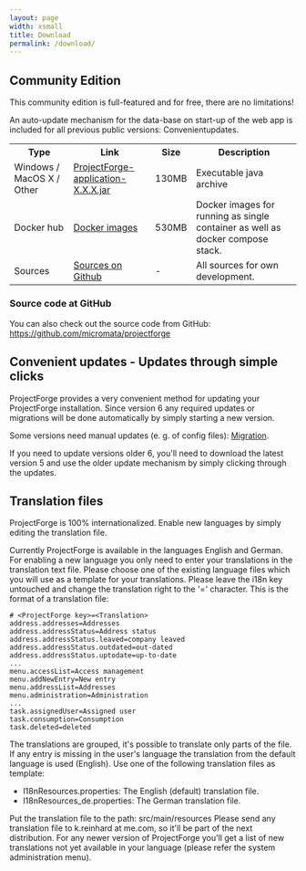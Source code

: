 ```yaml
---
layout: page
width: xsmall
title: Download
permalink: /download/
---
```


## Community Edition

This community edition is full-featured and for free, there are no limitations! 

An auto-update mechanism for the data-base on start-up of the web app is included for all previous public versions: Convenientupdates.

<table>
<tbody>
<tr>
  <th class="gwikith">Type</th>
  <th class="gwikith">Link</th>
  <th class="gwikith">Size</th>
  <th class="gwikith">Description</th>
</tr>
<tr>
<td class="gwikitd">Windows / MacOS X / Other</td>
<td class="gwikitd"><a href="https://sourceforge.net/projects/pforge/files/ProjectForge/" target="_blank">ProjectForge-application-X.X.X.jar</a></td>
<td class="gwikitd">130MB</td>
<td class="gwikitd">Executable java archive</td>
</tr>
<tr>
<td class="gwikitd">Docker hub</td>
<td class="gwikitd"><a href="https://hub.docker.com/repository/docker/kreinhard/projectforge" target="_blank">Docker images</a></td>
<td class="gwikitd">530MB</td>
<td class="gwikitd">Docker images for running as single container as well as docker compose stack.</td>
</tr>
<tr>
<td class="gwikitd">Sources</td>
<td class="gwikitd"><a href="https://github.com/micromata/projectforge" target="_blank">Sources on Github</a></td>
<td class="gwikitd">-</td>
<td class="gwikitd">All sources for own development.</td>
</tr>
<tr>
</tr></tbody>
</table>


### Source code at GitHub

You can also check out the source code from GitHub:
https://github.com/micromata/projectforge
 
## Convenient updates - Updates through simple clicks

ProjectForge provides a very convenient method for updating your ProjectForge installation. Since version 6 any required updates or migrations will be done automatically by simply starting a new version.

Some versions need manual updates (e. g. of config files): [Migration](https://github.com/micromata/projectforge/blob/develop/doc/migration.adoc).

If you need to update versions older 6, you'll need to download the latest version 5 and use the older update mechanism by simply clicking through the updates.


## Translation files

ProjectForge is 100% internationalized. Enable new languages by simply editing the translation file.

Currently ProjectForge is available in the languages English and German. For enabling a new language you only need to enter your translations in the translation text file. Please choose one of the existing language files which you will use as a template for your translations. Please leave the i18n key untouched and change the translation right to the '=' character.
This is the format of a translation file:

```
# <ProjectForge key>=<Translation>
address.addresses=Addresses
address.addressStatus=Address status
address.addressStatus.leaved=company leaved
address.addressStatus.outdated=out-dated
address.addressStatus.uptodate=up-to-date
...
menu.accessList=Access management
menu.addNewEntry=New entry
menu.addressList=Addresses
menu.administration=Administration
...
task.assignedUser=Assigned user
task.consumption=Consumption
task.deleted=deleted
```

The translations are grouped, it's possible to translate only parts of the file. If any entry is missing in the user's language the translation from the default language is used (English).
Use one of the following translation files as template:

- I18nResources.properties: The English (default) translation file.
- I18nResources_de.properties: The German translation file.

Put the translation file to the path: src/main/resources
Please send any translation file to k.reinhard at me.com, so it'll be part of the next distribution.
For any newer version of ProjectForge you'll get a list of new translations not yet available in your language (please refer the system administration menu).


